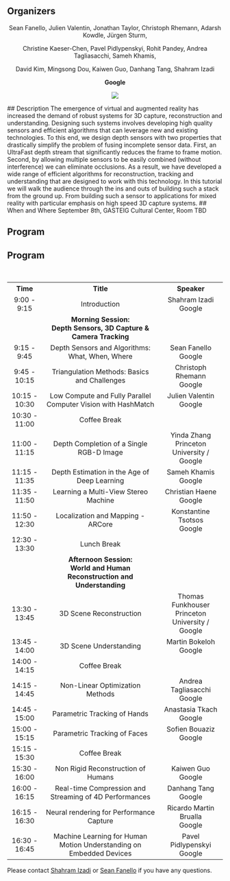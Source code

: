 ## Organizers
<p style="text-align: center;"> Sean Fanello, Julien Valentin, Jonathan Taylor, Christoph Rhemann, Adarsh Kowdle, Jürgen Sturm, </p>
<p style="text-align: center;"> Christine Kaeser-Chen, Pavel Pidlypenskyi, Rohit Pandey, Andrea Tagliasacchi, Sameh Khamis, </p>
<p style="text-align: center;"> David Kim, Mingsong Dou, Kaiwen Guo, Danhang Tang, Shahram Izadi</p>

<p style="text-align: center;"> <b> Google </b> </p>
<p style="text-align:center"><img src="http://www.seanfanello.it/wp-content/uploads/2018/04/stack.png"/></p>
## Description
The emergence of virtual and augmented reality has increased the demand of robust systems for 3D capture, reconstruction and understanding. Designing such systems involves developing high quality sensors and efficient algorithms that can leverage new and existing technologies. To this end, we design depth sensors with two properties that drastically simplify the problem of fusing incomplete sensor data. First, an UltraFast depth stream that significantly reduces the frame to frame motion. Second, by allowing multiple sensors to be easily combined (without interference) we can eliminate occlusions. As a result, we have developed a wide range of efficient algorithms for reconstruction, tracking and understanding that are designed to work with this technology. In this tutorial we will walk the audience through the ins and outs of building such a stack from the ground up. From building such a sensor to applications for mixed reality with particular emphasis on high speed 3D capture systems.
## When and Where
September 8th, GASTEIG Cultural Center, Room TBD

## Program

## Program

<table style="width:100%">
  <tr>
    <th><div align="center"> Time</div> </th>
    <th><div align="center"> Title</div> </th> 
    <th><div align="center"> Speaker</div> </th>
  </tr>
  <tr>
    <td><div align="center"> 9:00 - 9:15 </div> </td>
    <td><div align="center"> Introduction </div> </td> 
    <td><div align="center"> Shahram Izadi<br/> Google </div> </td> 
  </tr>
  <tr>
    <td></td>
    <td><div align="center"> <b> Morning Session: <br/>Depth Sensors, 3D Capture & Camera Tracking </b> </div> </td> 
    <td></td>
  </tr>
  <tr>
    <td><div align="center"> 9:15 - 9:45 </div> </td>
    <td><div align="center"> Depth Sensors and Algorithms: What, When, Where </div> </td> 
    <td><div align="center"> Sean Fanello<br/> Google </div> </td> 
  </tr>  
  <tr>
    <td><div align="center"> 9:45 - 10:15 </div> </td>
    <td><div align="center"> Triangulation Methods: Basics and Challenges </div> </td> 
    <td><div align="center"> Christoph Rhemann <br/> Google </div> </td> 
  </tr>    
  <tr>
    <td><div align="center"> 10:15 - 10:30 </div> </td>
    <td><div align="center"> Low Compute and Fully Parallel Computer Vision with HashMatch </div> </td> 
    <td><div align="center"> Julien Valentin <br/> Google </div> </td> 
  </tr>    
  <tr>
    <td><div align="center"> 10:30 - 11:00 </div> </td>
    <td><div align="center"> Coffee Break </div> </td> 
    <td></td> 
  </tr>      
  <tr>
    <td><div align="center"> 11:00 - 11:15 </div> </td>
    <td><div align="center"> Depth Completion of a Single RGB-D Image </div> </td> 
    <td><div align="center"> Yinda Zhang <br/> Princeton University / Google </div> </td> 
  </tr>  
  <tr>
    <td><div align="center"> 11:15 - 11:35 </div> </td>
    <td><div align="center"> Depth Estimation in the Age of Deep Learning </div> </td> 
    <td><div align="center"> Sameh Khamis <br/> Google </div> </td> 
  </tr>      
  <tr>
    <td><div align="center"> 11:35 - 11:50 </div> </td>
    <td><div align="center"> Learning a Multi-View Stereo Machine </div> </td> 
    <td><div align="center"> Christian Haene <br/> Google </div> </td> 
  </tr> 
   <tr>
    <td><div align="center"> 11:50 - 12:30 </div> </td>
    <td><div align="center"> Localization and Mapping - ARCore </div> </td> 
    <td><div align="center"> Konstantine Tsotsos <br/> Google </div> </td> 
  </tr>     
  <tr>
    <td><div align="center"> 12:30 - 13:30 </div> </td>
    <td><div align="center"> Lunch Break </div> </td> 
    <td></td> 
  </tr>   
  <tr>
    <td></td>
    <td><div align="center"> <b> Afternoon Session: <br/>World and Human Reconstruction and Understanding </b> </div> </td> 
    <td></td>
  </tr>  
   <tr>
    <td><div align="center"> 13:30 - 13:45 </div> </td>
    <td><div align="center"> 3D Scene Reconstruction </div> </td> 
    <td><div align="center"> Thomas Funkhouser <br/> Princeton University / Google </div> </td> 
  </tr>    
  <tr>
    <td><div align="center"> 13:45 - 14:00 </div> </td>
    <td><div align="center"> 3D Scene Understanding </div> </td> 
    <td><div align="center"> Martin Bokeloh <br/> Google </div> </td> 
  </tr>    
  <tr>
    <td><div align="center"> 14:00 - 14:15 </div> </td>
    <td><div align="center"> Coffee Break </div> </td> 
    <td></td> 
  </tr>   
    <tr>
    <td><div align="center"> 14:15 - 14:45 </div> </td>
    <td><div align="center"> Non-Linear Optimization Methods </div> </td> 
    <td><div align="center"> Andrea Tagliasacchi <br/> Google </div> </td> 
  </tr>  
  <tr>
    <td><div align="center"> 14:45 - 15:00 </div> </td>
    <td><div align="center"> Parametric Tracking of Hands </div> </td> 
    <td><div align="center"> Anastasia Tkach  <br/> Google </div> </td> 
  </tr>   
  <tr>
    <td><div align="center"> 15:00 - 15:15 </div> </td>
    <td><div align="center"> Parametric Tracking of Faces </div> </td> 
    <td><div align="center"> Sofien Bouaziz <br/> Google </div> </td> 
  </tr>     
  <tr>
    <td><div align="center"> 15:15 - 15:30 </div> </td>
    <td><div align="center"> Coffee Break </div> </td> 
    <td></td> 
  </tr>   
  <tr>
    <td><div align="center"> 15:30 - 16:00 </div> </td>
    <td><div align="center"> Non Rigid Reconstruction of Humans </div> </td> 
    <td><div align="center"> Kaiwen Guo <br/> Google </div> </td> 
  </tr>  
  <tr>
    <td><div align="center"> 16:00 - 16:15 </div> </td>
    <td><div align="center"> Real-time Compression and Streaming of 4D Performances </div> </td> 
    <td><div align="center"> Danhang Tang <br/> Google </div> </td> 
  </tr>    
  <tr>
    <td><div align="center"> 16:15 - 16:30 </div> </td>
    <td><div align="center"> Neural rendering for Performance Capture </div> </td> 
    <td><div align="center"> Ricardo Martin Brualla <br/> Google </div> </td> 
  </tr>   
  <tr>
    <td><div align="center"> 16:30 - 16:45 </div> </td>
    <td><div align="center"> Machine Learning for Human Motion Understanding on Embedded Devices </div> </td> 
    <td><div align="center"> Pavel Pidlypenskyi <br/>Google </div> </td> 
  </tr>      
</table>

Please contact  [Shahram Izadi](mailto:shahrami@google.com) or [Sean Fanello](mailto:seanfa@google.com) if you have any questions.

